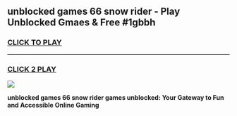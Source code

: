 
## unblocked games 66 snow rider - Play Unblocked Gmaes & Free #1gbbh
<h3>
<a href="https://news.freeplayer.one?title=unblocked_games_66_snow_rider&ref=03M">CLICK TO PLAY</a></h3>
<hr>

<h3>
<a href="https://news.freeplayer.one?title=unblocked_games_66_snow_rider&ref=03M">CLICK 2 PLAY</a>
  
</h3>

<a href="https://news.freeplayer.one?title=unblocked_games_66_snow_rider&ref=03M"><img src="https://clearcache.store/games.png"></a>


**unblocked games 66 snow rider games unblocked: Your Gateway to Fun and Accessible Online Gaming**
